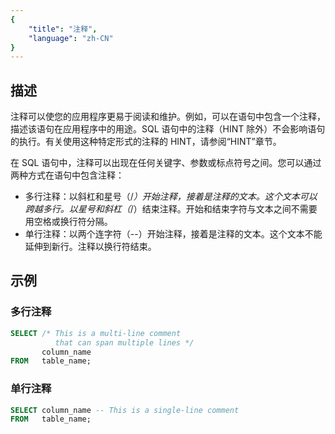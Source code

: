 ```yaml
---
{
    "title": "注释",
    "language": "zh-CN"
}
---
```


<!-- 
Licensed to the Apache Software Foundation (ASF) under one
or more contributor license agreements.  See the NOTICE file
distributed with this work for additional information
regarding copyright ownership.  The ASF licenses this file
to you under the Apache License, Version 2.0 (the
"License"); you may not use this file except in compliance
with the License.  You may obtain a copy of the License at

  http://www.apache.org/licenses/LICENSE-2.0

Unless required by applicable law or agreed to in writing,
software distributed under the License is distributed on an
"AS IS" BASIS, WITHOUT WARRANTIES OR CONDITIONS OF ANY
KIND, either express or implied.  See the License for the
specific language governing permissions and limitations
under the License.
-->

## 描述

注释可以使您的应用程序更易于阅读和维护。例如，可以在语句中包含一个注释，描述该语句在应用程序中的用途。SQL 语句中的注释（HINT 除外）不会影响语句的执行。有关使用这种特定形式的注释的 HINT，请参阅“HINT”章节。

在 SQL 语句中，注释可以出现在任何关键字、参数或标点符号之间。您可以通过两种方式在语句中包含注释：

- 多行注释：以斜杠和星号（/*）开始注释，接着是注释的文本。这个文本可以跨越多行。以星号和斜杠（*/）结束注释。开始和结束字符与文本之间不需要用空格或换行符分隔。
- 单行注释：以两个连字符（--）开始注释，接着是注释的文本。这个文本不能延伸到新行。注释以换行符结束。

## 示例

### 多行注释

```sql
SELECT /* This is a multi-line comment
          that can span multiple lines */
       column_name
FROM   table_name;
```

### 单行注释

```sql
SELECT column_name -- This is a single-line comment
FROM   table_name;
```